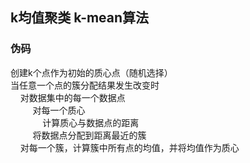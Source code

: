 ## k均值聚类 k-mean算法
### 伪码
创建k个点作为初始的质心点（随机选择）  
当任意一个点的簇分配结果发生改变时  
    &nbsp;&nbsp;&nbsp;&nbsp;对数据集中的每一个数据点  
     &nbsp;&nbsp;&nbsp;&nbsp;&nbsp;&nbsp;&nbsp;&nbsp;   对每一个质心  
      &nbsp;&nbsp;&nbsp;&nbsp;&nbsp;&nbsp;&nbsp;&nbsp;&nbsp;&nbsp;&nbsp;&nbsp;      计算质心与数据点的距离  
       &nbsp;&nbsp;&nbsp;&nbsp;&nbsp;&nbsp;&nbsp;&nbsp; 将数据点分配到距离最近的簇  
    &nbsp;&nbsp;&nbsp;&nbsp;对每一个簇，计算簇中所有点的均值，并将均值作为质心  
